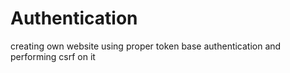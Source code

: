 # Authentication
creating own website using proper token base authentication and performing csrf on it
